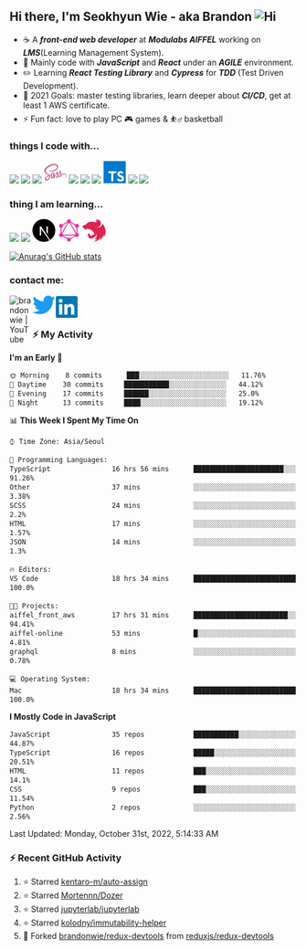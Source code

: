 ## Hi there, I'm Seokhyun Wie - aka Brandon <img src='https://qpluspicture.oss-cn-beijing.aliyuncs.com/6LjjQA/Hi.gif' alt='Hi' width="24"/>

- ☕ A _**front-end web developer**_ at _**Modulabs AIFFEL**_ working on _**LMS**_(Learning Management System).
- 🔄 Mainly code with _**JavaScript**_ and _**React**_ under an _**AGILE**_ environment.
- ✏️ Learning _**React Testing Library**_ and _**Cypress**_ for _**TDD**_ (Test Driven Development).
- 🎯 2021 Goals: master testing libraries, learn deeper about _**CI/CD**_, get at least 1 AWS certificate.
- ⚡ Fun fact: love to play PC 🎮 games️ \& ⛹️‍♂️ basketball

### things I code with...

<img src="https://cdn.jsdelivr.net/gh/devicons/devicon/icons/vscode/vscode-original.svg" width="40px"> <img src="https://cdn.jsdelivr.net/gh/devicons/devicon@latest/icons/javascript/javascript-original.svg" width="40px"> <img src="https://cdn.jsdelivr.net/gh/devicons/devicon@latest/icons/react/react-original.svg" width="40px"> <img src="https://raw.githubusercontent.com/devicons/devicon/master/icons/sass/sass-original.svg" width="40px"> <img src="https://cdn.jsdelivr.net/gh/devicons/devicon@latest/icons/git/git-original.svg" width="40px"> <img src="https://cdn.jsdelivr.net/gh/devicons/devicon/icons/github/github-original.svg" width="40px"> <img src="https://cdn.jsdelivr.net/gh/devicons/devicon/icons/amazonwebservices/amazonwebservices-original.svg" width="40px"> <img src="https://raw.githubusercontent.com/devicons/devicon/master/icons/typescript/typescript-original.svg" width="40px"> <img src="https://cdn.jsdelivr.net/gh/devicons/devicon@latest/icons/mongodb/mongodb-original.svg" width="40px"> <img src="https://cdn.jsdelivr.net/gh/devicons/devicon@latest/icons/nodejs/nodejs-plain.svg" width="40px">

### thing I am learning...

<img src="https://cdn.jsdelivr.net/gh/devicons/devicon/icons/jest/jest-plain.svg" width="40px"> <img src="https://icons-for-free.com/iconfiles/png/512/cypress-1324440144114984250.png" width="40px"> <img src="https://raw.githubusercontent.com/devicons/devicon/master/icons/nextjs/nextjs-original.svg" width="40px"> <img src="https://raw.githubusercontent.com/devicons/devicon/master/icons/graphql/graphql-plain.svg" width="40px"> <img src="https://raw.githubusercontent.com/devicons/devicon/master/icons/nestjs/nestjs-plain.svg" width="40px">

<!-- GitHub Stats -->

[![Anurag's GitHub stats](https://github-readme-stats.vercel.app/api?username=brandonwie&show_icons=true&title_color=ffc857&icon_color=8ac926&text_color=daf7dc&bg_color=151515&hide=stars&custom_title=Brandon's GitHub Stats)](https://github.com/anuraghazra/github-readme-stats)

### contact me:

[<img align="left" alt="brandonwie | YouTube" width="40px" src="https://iconape.com/wp-content/png_logo_vector/youtube-social-white-squircle.png" />][youtube] [<img align="left" alt="brandonwie | Twitter" width="40px" src="https://raw.githubusercontent.com/devicons/devicon/master/icons/twitter/twitter-original.svg" />][twitter] [<img align="left" alt="brandonwie | LinkedIn" width="40px" src="https://raw.githubusercontent.com/devicons/devicon/master/icons/linkedin/linkedin-original.svg" />][linkedin]

<br />
<br />

### ⚡ My Activity

<!--START_SECTION:waka-->
**I'm an Early 🐤** 

```text
🌞 Morning    8 commits      ███░░░░░░░░░░░░░░░░░░░░░░   11.76% 
🌆 Daytime    30 commits     ███████████░░░░░░░░░░░░░░   44.12% 
🌃 Evening    17 commits     ██████░░░░░░░░░░░░░░░░░░░   25.0% 
🌙 Night      13 commits     ████░░░░░░░░░░░░░░░░░░░░░   19.12%

```


📊 **This Week I Spent My Time On** 

```text
⌚︎ Time Zone: Asia/Seoul

💬 Programming Languages: 
TypeScript               16 hrs 56 mins      ██████████████████████░░░   91.26% 
Other                    37 mins             ░░░░░░░░░░░░░░░░░░░░░░░░░   3.38% 
SCSS                     24 mins             ░░░░░░░░░░░░░░░░░░░░░░░░░   2.2% 
HTML                     17 mins             ░░░░░░░░░░░░░░░░░░░░░░░░░   1.57% 
JSON                     14 mins             ░░░░░░░░░░░░░░░░░░░░░░░░░   1.3%

🔥 Editors: 
VS Code                  18 hrs 34 mins      █████████████████████████   100.0%

🐱‍💻 Projects: 
aiffel_front_aws         17 hrs 31 mins      ███████████████████████░░   94.41% 
aiffel-online            53 mins             █░░░░░░░░░░░░░░░░░░░░░░░░   4.81% 
graphql                  8 mins              ░░░░░░░░░░░░░░░░░░░░░░░░░   0.78%

💻 Operating System: 
Mac                      18 hrs 34 mins      █████████████████████████   100.0%

```

**I Mostly Code in JavaScript** 

```text
JavaScript               35 repos            ███████████░░░░░░░░░░░░░░   44.87% 
TypeScript               16 repos            █████░░░░░░░░░░░░░░░░░░░░   20.51% 
HTML                     11 repos            ███░░░░░░░░░░░░░░░░░░░░░░   14.1% 
CSS                      9 repos             ███░░░░░░░░░░░░░░░░░░░░░░   11.54% 
Python                   2 repos             ░░░░░░░░░░░░░░░░░░░░░░░░░   2.56%

```



<!--END_SECTION:waka-->

<!--RECENT_ACTIVITY:last_update-->
Last Updated: Monday, October 31st, 2022, 5:14:33 AM
<!--RECENT_ACTIVITY:last_update_end-->

### ⚡ Recent GitHub Activity

<!--RECENT_ACTIVITY:start-->
1. ⭐ Starred [kentaro-m/auto-assign](https://github.com/kentaro-m/auto-assign)
2. ⭐ Starred [Mortennn/Dozer](https://github.com/Mortennn/Dozer)
3. ⭐ Starred [jupyterlab/jupyterlab](https://github.com/jupyterlab/jupyterlab)
4. ⭐ Starred [kolodny/immutability-helper](https://github.com/kolodny/immutability-helper)
5. 🔱 Forked [brandonwie/redux-devtools](https://github.com/brandonwie/redux-devtools) from [reduxjs/redux-devtools](https://github.com/reduxjs/redux-devtools)
<!--RECENT_ACTIVITY:end-->

[youtube]: https://www.youtube.com/channel/UC7tk3UT7nn3cZNC2KBdb-4Q
[linkedin]: https://linkedin.com/in/brandonwie
[twitter]: https://twitter.com/brandonwie
